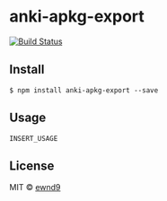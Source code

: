# anki-apkg-export

[![Build Status](https://travis-ci.org/ewnd9/anki-apkg-export.svg?branch=master)](https://travis-ci.org/ewnd9/anki-apkg-export)

## Install

```
$ npm install anki-apkg-export --save
```

## Usage

```
INSERT_USAGE
```

## License

MIT © [ewnd9](http://ewnd9.com)
